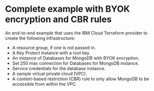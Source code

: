 # Complete example with BYOK encryption and CBR rules

An end-to-end example that uses the IBM Cloud Terraform provider to create the following infrastructure:

- A resource group, if one is not passed in.
- A Key Protect instance with a root key.
- An instance of Databases for MongoDB with BYOK encryption.
- Set 250 max connection for Databases for MongoDB instance.
- Service credentials for the database instance.
- A sample virtual private cloud (VPC).
- A context-based restriction (CBR) rule to only allow MongoDB to be accessible from within the VPC.
